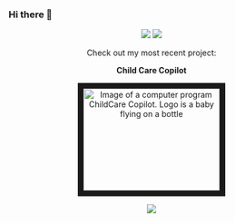 ### Hi there 👋

<p align="center">
<!-- <a target="_blank" href="https://thomasgeorgethomas.com/"><img src="https://img.shields.io/badge/-WEB-FF4088?style=for-the-badge&logo=Hugo&logoColor=white"></img></a> -->
<a target="_blank" href="https://www.linkedin.com/in/kat-munson"><img src="https://img.shields.io/badge/-LinkedIn-0077B5?style=for-the-badge&logo=Linkedin&logoColor=white"></img></a>
<a target="_blank" href="mailto:kmunson13@gmail.com"><img src="https://img.shields.io/badge/-Gmail-D14836?style=for-the-badge&logo=Gmail&logoColor=white"></img></a>
</p>

<p align="center">
Check out my most recent project:
</p>
<p align="center">
<strong>Child Care Copilot</strong>
</p>

<div align="center">
<a href="http://www.youtube.com/watch?feature=player_embedded&v=WgzFrc5MAUs" target="_blank">
<img src="http://img.youtube.com/vi/WgzFrc5MAUs/0.jpg" 
alt="Image of a computer program ChildCare Copilot. Logo is a baby flying on a bottle" width="240" height="180" border="10" />
</a>
</div>


<p align="center">
  <a href="https://skillicons.dev">
    <img src="https://skillicons.dev/icons?i=git,docker,azure,bash,bootstrap,css,d3,express,flask,firebase,html,java,js,linux,mongodb,netlify, nodejs,postgres,postman,powershell,py,react,selenium,vscode,webpack&perline=10" />
  </a>
</p>

<!--
**thekatsmeowkode/thekatsmeowkode** is a ✨ _special_ ✨ repository because its `README.md` (this file) appears on your GitHub profile.

Here are some ideas to get you started:

- 🔭 I’m currently working on ...
- 🌱 I’m currently learning ...
- 👯 I’m looking to collaborate on ...
- 🤔 I’m looking for help with ...
- 💬 Ask me about ...
- 📫 How to reach me: ...
- 😄 Pronouns: ...
- ⚡ Fun fact: ...
-->

<!--START_SECTION:badges-->
<!--END_SECTION:badges-->
